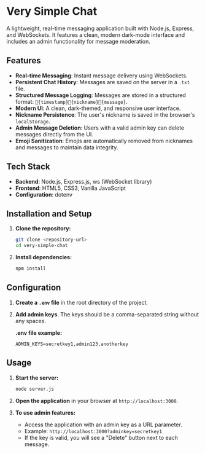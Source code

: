 # Very Simple Chat

A lightweight, real-time messaging application built with Node.js, Express, and WebSockets. It features a clean, modern dark-mode interface and includes an admin functionality for message moderation.

## Features

- **Real-time Messaging**: Instant message delivery using WebSockets.
- **Persistent Chat History**: Messages are saved on the server in a `.txt` file.
- **Structured Message Logging**: Messages are stored in a structured format: `📅{timestamp}👤{nickname}📝{message}`.
- **Modern UI**: A clean, dark-themed, and responsive user interface.
- **Nickname Persistence**: The user's nickname is saved in the browser's `localStorage`.
- **Admin Message Deletion**: Users with a valid admin key can delete messages directly from the UI.
- **Emoji Sanitization**: Emojis are automatically removed from nicknames and messages to maintain data integrity.

## Tech Stack

- **Backend**: Node.js, Express.js, ws (WebSocket library)
- **Frontend**: HTML5, CSS3, Vanilla JavaScript
- **Configuration**: dotenv

## Installation and Setup

1.  **Clone the repository:**
    ```bash
    git clone <repository-url>
    cd very-simple-chat
    ```

2.  **Install dependencies:**
    ```bash
    npm install
    ```

## Configuration

1.  **Create a `.env` file** in the root directory of the project.
2.  **Add admin keys**. The keys should be a comma-separated string without any spaces.

    **.env file example:**
    ```env
    ADMIN_KEYS=secretkey1,admin123,anotherkey
    ```

## Usage

1.  **Start the server:**
    ```bash
    node server.js
    ```

2.  **Open the application** in your browser at `http://localhost:3000`.

3.  **To use admin features:**
    -   Access the application with an admin key as a URL parameter.
    -   Example: `http://localhost:3000?adminkey=secretkey1`
    -   If the key is valid, you will see a "Delete" button next to each message.
